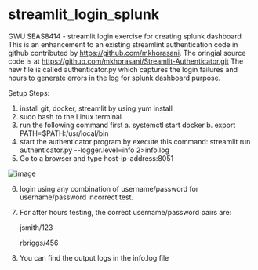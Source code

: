 # streamlit_login_splunk
GWU SEAS8414 - streamlit login exercise for creating splunk dashboard
This is an enhancement to an existing streamlint authentication code in github contributed by https://github.com/mkhorasani.
The oringial source code is at 
https://github.com/mkhorasani/Streamlit-Authenticator.git
The new file is called authenticator.py which captures the login failures and hours to generate errors in the log for splunk dashboard purpose.

Setup Steps:
1. install git, docker, streamlit by using yum install
2. sudo bash to the Linux terminal
3. run the following command first
    a. systemctl start docker
    b. export PATH=$PATH:/usr/local/bin
4. start the authenticator program by execute this command:
    streamlit run authenticator.py --logger.level=info 2>info.log
5. Go to a browser and type host-ip-address:8051
  
  ![image](https://user-images.githubusercontent.com/116442253/207199243-ee6cb763-7219-45e6-a842-db5a1d027f9e.png)


6. login using any combination of username/password for username/password incorrect test.
7. For after hours testing, the correct username/password pairs are:

    jsmith/123
    
    rbriggs/456
  
8. You can find the output logs in the info.log file

